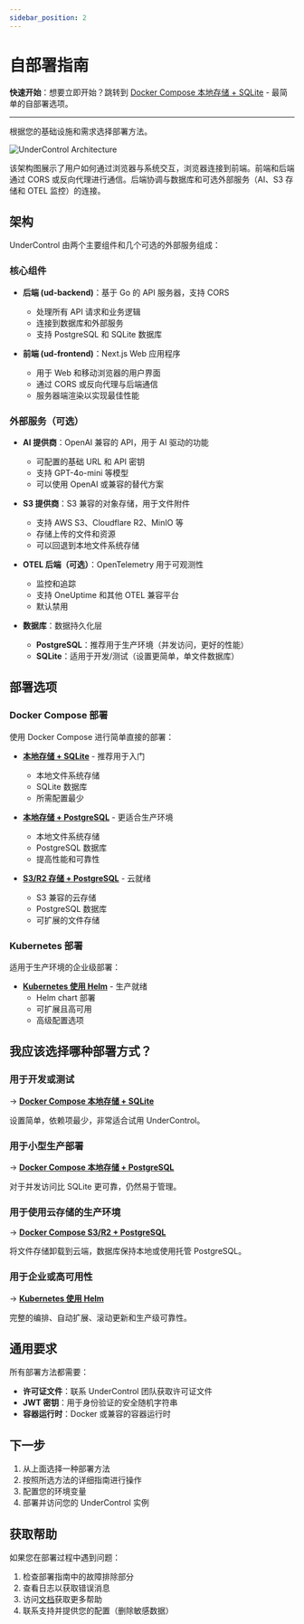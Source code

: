 ```yaml
---
sidebar_position: 2
---
```


# 自部署指南

**快速开始**：想要立即开始？跳转到 [Docker Compose 本地存储 + SQLite](/docs/deployment/docker-compose-local) - 最简单的自部署选项。

---

根据您的基础设施和需求选择部署方法。

![UnderControl Architecture](/img/Arch.png)

该架构图展示了用户如何通过浏览器与系统交互，浏览器连接到前端。前端和后端通过 CORS 或反向代理进行通信。后端协调与数据库和可选外部服务（AI、S3 存储和 OTEL 监控）的连接。

## 架构

UnderControl 由两个主要组件和几个可选的外部服务组成：

### 核心组件

- **后端 (ud-backend)**：基于 Go 的 API 服务器，支持 CORS
  - 处理所有 API 请求和业务逻辑
  - 连接到数据库和外部服务
  - 支持 PostgreSQL 和 SQLite 数据库

- **前端 (ud-frontend)**：Next.js Web 应用程序
  - 用于 Web 和移动浏览器的用户界面
  - 通过 CORS 或反向代理与后端通信
  - 服务器端渲染以实现最佳性能

### 外部服务（可选）

- **AI 提供商**：OpenAI 兼容的 API，用于 AI 驱动的功能
  - 可配置的基础 URL 和 API 密钥
  - 支持 GPT-4o-mini 等模型
  - 可以使用 OpenAI 或兼容的替代方案

- **S3 提供商**：S3 兼容的对象存储，用于文件附件
  - 支持 AWS S3、Cloudflare R2、MinIO 等
  - 存储上传的文件和资源
  - 可以回退到本地文件系统存储

- **OTEL 后端（可选）**：OpenTelemetry 用于可观测性
  - 监控和追踪
  - 支持 OneUptime 和其他 OTEL 兼容平台
  - 默认禁用

- **数据库**：数据持久化层
  - **PostgreSQL**：推荐用于生产环境（并发访问，更好的性能）
  - **SQLite**：适用于开发/测试（设置更简单，单文件数据库）


## 部署选项

### Docker Compose 部署

使用 Docker Compose 进行简单直接的部署：

- **[本地存储 + SQLite](/docs/deployment/docker-compose-local)** - 推荐用于入门
  - 本地文件系统存储
  - SQLite 数据库
  - 所需配置最少

- **[本地存储 + PostgreSQL](/docs/deployment/docker-compose-postgres)** - 更适合生产环境
  - 本地文件系统存储
  - PostgreSQL 数据库
  - 提高性能和可靠性

- **[S3/R2 存储 + PostgreSQL](/docs/deployment/docker-compose-s3)** - 云就绪
  - S3 兼容的云存储
  - PostgreSQL 数据库
  - 可扩展的文件存储

### Kubernetes 部署

适用于生产环境的企业级部署：

- **[Kubernetes 使用 Helm](/docs/deployment/kubernetes-helm)** - 生产就绪
  - Helm chart 部署
  - 可扩展且高可用
  - 高级配置选项

## 我应该选择哪种部署方式？

### 用于开发或测试
→ **[Docker Compose 本地存储 + SQLite](/docs/deployment/docker-compose-local)**

设置简单，依赖项最少，非常适合试用 UnderControl。

### 用于小型生产部署
→ **[Docker Compose 本地存储 + PostgreSQL](/docs/deployment/docker-compose-postgres)**

对于并发访问比 SQLite 更可靠，仍然易于管理。

### 用于使用云存储的生产环境
→ **[Docker Compose S3/R2 + PostgreSQL](/docs/deployment/docker-compose-s3)**

将文件存储卸载到云端，数据库保持本地或使用托管 PostgreSQL。

### 用于企业或高可用性
→ **[Kubernetes 使用 Helm](/docs/deployment/kubernetes-helm)**

完整的编排、自动扩展、滚动更新和生产级可靠性。

## 通用要求

所有部署方法都需要：

- **许可证文件**：联系 UnderControl 团队获取许可证文件
- **JWT 密钥**：用于身份验证的安全随机字符串
- **容器运行时**：Docker 或兼容的容器运行时

## 下一步

1. 从上面选择一种部署方法
2. 按照所选方法的详细指南进行操作
3. 配置您的环境变量
4. 部署并访问您的 UnderControl 实例

## 获取帮助

如果您在部署过程中遇到问题：

1. 检查部署指南中的故障排除部分
2. 查看日志以获取错误消息
3. 访问[文档](/)获取更多帮助
4. 联系支持并提供您的配置（删除敏感数据）
